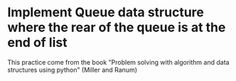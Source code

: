 # Implement Queue data structure where the rear of the queue is at the end of list
This practice come from the book "Problem solving with algorithm and data structures using python" (Miller and Ranum)